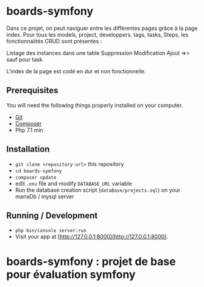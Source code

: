 # boards-symfony

Dans ce projet, on peut naviguer entre les différentes pages grâce à la page index. Pour tous les models, project, developpers, tags, tasks, Steps, les fonctionnalités CRUD sont présentes :

Listage des instances dans une table 
Suppression
Modification 
Ajout
=>> sauf pour task

L'index de la page est codé en dur et non fonctionnelle.


## Prerequisites

You will need the following things properly installed on your computer.

* [Git](https://git-scm.com/)
* [Composer](https://getcomposer.org/)
* Php 7.1 min

## Installation

* `git clone <repository-url>` this repository
* `cd boards-symfony`
* `composer update`
* edit `.env` file and modify `DATABASE_URL` variable
* Run the database creation script (`dataBase/projects.sql`) on your mariaDb / mysql server

## Running / Development

* `php bin/console server:run`
* Visit your app at [http://127.0.0.1:8000](http://127.0.0.1:8000).
# boards-symfony : projet de base pour évaluation symfony
